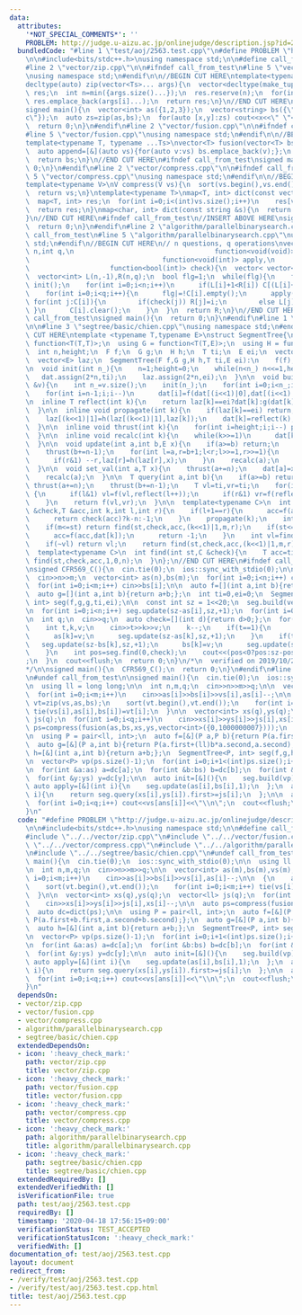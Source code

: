 ```yaml
---
data:
  attributes:
    '*NOT_SPECIAL_COMMENTS*': ''
    PROBLEM: http://judge.u-aizu.ac.jp/onlinejudge/description.jsp?id=2563
  bundledCode: "#line 1 \"test/aoj/2563.test.cpp\"\n#define PROBLEM \"http://judge.u-aizu.ac.jp/onlinejudge/description.jsp?id=2563\"\
    \n\n#include<bits/stdc++.h>\nusing namespace std;\n\n#define call_from_test\n\
    #line 2 \"vector/zip.cpp\"\n\n#ifndef call_from_test\n#line 5 \"vector/zip.cpp\"\
    \nusing namespace std;\n#endif\n\n//BEGIN CUT HERE\ntemplate<typename ...Ts>\n\
    decltype(auto) zip(vector<Ts>... args){\n  vector<decltype(make_tuple(args[0]...))>\
    \ res;\n  int n=min({args.size()...});\n  res.reserve(n);\n  for(int i=0;i<n;i++)\
    \ res.emplace_back(args[i]...);\n  return res;\n}\n//END CUT HERE\n#ifndef call_from_test\n\
    signed main(){\n  vector<int> as({1,2,3});\n  vector<string> bs({\"a\",\"b\",\"\
    c\"});\n  auto zs=zip(as,bs);\n  for(auto [x,y]:zs) cout<<x<<\" \"<<y<<endl;\n\
    \  return 0;\n}\n#endif\n#line 2 \"vector/fusion.cpp\"\n\n#ifndef call_from_test\n\
    #line 5 \"vector/fusion.cpp\"\nusing namespace std;\n#endif\n\n//BEGIN CUT HERE\n\
    template<typename T, typename ...Ts>\nvector<T> fusion(vector<T> bs,Ts... ts){\n\
    \  auto append=[&](auto vs){for(auto v:vs) bs.emplace_back(v);};\n  initializer_list<int>{(void(append(ts)),0)...};\n\
    \  return bs;\n}\n//END CUT HERE\n#ifndef call_from_test\nsigned main(){\n  return\
    \ 0;\n}\n#endif\n#line 2 \"vector/compress.cpp\"\n\n#ifndef call_from_test\n#line\
    \ 5 \"vector/compress.cpp\"\nusing namespace std;\n#endif\n\n//BEGIN CUT HERE\n\
    template<typename V>\nV compress(V vs){\n  sort(vs.begin(),vs.end());\n  vs.erase(unique(vs.begin(),vs.end()),vs.end());\n\
    \  return vs;\n}\ntemplate<typename T>\nmap<T, int> dict(const vector<T> &vs){\n\
    \  map<T, int> res;\n  for(int i=0;i<(int)vs.size();i++)\n    res[vs[i]]=i;\n\
    \  return res;\n}\nmap<char, int> dict(const string &s){\n  return dict(vector<char>(s.begin(),s.end()));\n\
    }\n//END CUT HERE\n#ifndef call_from_test\n//INSERT ABOVE HERE\nsigned main(){\n\
    \  return 0;\n}\n#endif\n#line 2 \"algorithm/parallelbinarysearch.cpp\"\n\n#ifndef\
    \ call_from_test\n#line 5 \"algorithm/parallelbinarysearch.cpp\"\nusing namespace\
    \ std;\n#endif\n//BEGIN CUT HERE\n// n questions, q operations\nvector<int> parallel_binary_search(int\
    \ n,int q,\n                                   function<void(void)> init,\n  \
    \                                 function<void(int)> apply,\n               \
    \                    function<bool(int)> check){\n  vector< vector<int> > C(q);\n\
    \  vector<int> L(n,-1),R(n,q);\n  bool flg=1;\n  while(flg){\n    flg=0;\n   \
    \ init();\n    for(int i=0;i<n;i++)\n      if(L[i]+1<R[i]) C[(L[i]+R[i])>>1].emplace_back(i);\n\
    \    for(int i=0;i<q;i++){\n      flg|=!C[i].empty();\n      apply(i);\n     \
    \ for(int j:C[i]){\n        if(check(j)) R[j]=i;\n        else L[j]=i;\n     \
    \ }\n      C[i].clear();\n    }\n  }\n  return R;\n}\n//END CUT HERE\n#ifndef\
    \ call_from_test\nsigned main(){\n  return 0;\n}\n#endif\n#line 1 \"segtree/basic/chien.cpp\"\
    \n\n#line 3 \"segtree/basic/chien.cpp\"\nusing namespace std;\n#endif\n//BEGIN\
    \ CUT HERE\ntemplate <typename T,typename E>\nstruct SegmentTree{\n  using F =\
    \ function<T(T,T)>;\n  using G = function<T(T,E)>;\n  using H = function<E(E,E)>;\n\
    \  int n,height;\n  F f;\n  G g;\n  H h;\n  T ti;\n  E ei;\n  vector<T> dat;\n\
    \  vector<E> laz;\n  SegmentTree(F f,G g,H h,T ti,E ei):\n    f(f),g(g),h(h),ti(ti),ei(ei){}\n\
    \n  void init(int n_){\n    n=1;height=0;\n    while(n<n_) n<<=1,height++;\n \
    \   dat.assign(2*n,ti);\n    laz.assign(2*n,ei);\n  }\n\n  void build(const vector<T>\
    \ &v){\n    int n_=v.size();\n    init(n_);\n    for(int i=0;i<n_;i++) dat[n+i]=v[i];\n\
    \    for(int i=n-1;i;i--)\n      dat[i]=f(dat[(i<<1)|0],dat[(i<<1)|1]);\n  }\n\
    \n  inline T reflect(int k){\n    return laz[k]==ei?dat[k]:g(dat[k],laz[k]);\n\
    \  }\n\n  inline void propagate(int k){\n    if(laz[k]==ei) return;\n    laz[(k<<1)|0]=h(laz[(k<<1)|0],laz[k]);\n\
    \    laz[(k<<1)|1]=h(laz[(k<<1)|1],laz[k]);\n    dat[k]=reflect(k);\n    laz[k]=ei;\n\
    \  }\n\n  inline void thrust(int k){\n    for(int i=height;i;i--) propagate(k>>i);\n\
    \  }\n\n  inline void recalc(int k){\n    while(k>>=1)\n      dat[k]=f(reflect((k<<1)|0),reflect((k<<1)|1));\n\
    \  }\n\n  void update(int a,int b,E x){\n    if(a>=b) return;\n    thrust(a+=n);\n\
    \    thrust(b+=n-1);\n    for(int l=a,r=b+1;l<r;l>>=1,r>>=1){\n      if(l&1) laz[l]=h(laz[l],x),l++;\n\
    \      if(r&1) --r,laz[r]=h(laz[r],x);\n    }\n    recalc(a);\n    recalc(b);\n\
    \  }\n\n  void set_val(int a,T x){\n    thrust(a+=n);\n    dat[a]=x;laz[a]=ei;\n\
    \    recalc(a);\n  }\n\n  T query(int a,int b){\n    if(a>=b) return ti;\n   \
    \ thrust(a+=n);\n    thrust(b+=n-1);\n    T vl=ti,vr=ti;\n    for(int l=a,r=b+1;l<r;l>>=1,r>>=1)\
    \ {\n      if(l&1) vl=f(vl,reflect(l++));\n      if(r&1) vr=f(reflect(--r),vr);\n\
    \    }\n    return f(vl,vr);\n  }\n\n  template<typename C>\n  int find(int st,C\
    \ &check,T &acc,int k,int l,int r){\n    if(l+1==r){\n      acc=f(acc,reflect(k));\n\
    \      return check(acc)?k-n:-1;\n    }\n    propagate(k);\n    int m=(l+r)>>1;\n\
    \    if(m<=st) return find(st,check,acc,(k<<1)|1,m,r);\n    if(st<=l&&!check(f(acc,dat[k]))){\n\
    \      acc=f(acc,dat[k]);\n      return -1;\n    }\n    int vl=find(st,check,acc,(k<<1)|0,l,m);\n\
    \    if(~vl) return vl;\n    return find(st,check,acc,(k<<1)|1,m,r);\n  }\n\n\
    \  template<typename C>\n  int find(int st,C &check){\n    T acc=ti;\n    return\
    \ find(st,check,acc,1,0,n);\n  }\n};\n//END CUT HERE\n#ifndef call_from_test\n\
    \nsigned CFR569_C(){\n  cin.tie(0);\n  ios::sync_with_stdio(0);\n\n  int n,m;\n\
    \  cin>>n>>m;\n  vector<int> as(n),bs(m);\n  for(int i=0;i<n;i++) cin>>as[i];\n\
    \  for(int i=0;i<m;i++) cin>>bs[i];\n\n  auto f=[](int a,int b){return max(a,b);};\n\
    \  auto g=[](int a,int b){return a+b;};\n  int ti=0,ei=0;\n  SegmentTree<int,\
    \ int> seg(f,g,g,ti,ei);\n\n  const int sz = 1<<20;\n  seg.build(vector<int>(sz,0));\n\
    \n  for(int i=0;i<n;i++) seg.update(sz-as[i],sz,+1);\n  for(int i=0;i<m;i++) seg.update(sz-bs[i],sz,-1);\n\
    \n  int q;\n  cin>>q;\n  auto check=[](int d){return d>0;};\n  for(int i=0;i<q;i++){\n\
    \    int t,k,v;\n    cin>>t>>k>>v;\n    k--;\n    if(t==1){\n      seg.update(sz-as[k],sz,-1);\n\
    \      as[k]=v;\n      seg.update(sz-as[k],sz,+1);\n    }\n    if(t==2){\n   \
    \   seg.update(sz-bs[k],sz,+1);\n      bs[k]=v;\n      seg.update(sz-bs[k],sz,-1);\n\
    \    }\n    int pos=seg.find(0,check);\n    cout<<(pos<0?pos:sz-pos)<<\"\\n\"\
    ;\n  }\n  cout<<flush;\n  return 0;\n}\n/*\n  verified on 2019/10/28\n  https://codeforces.com/contest/1179/problem/C\n\
    */\n\nsigned main(){\n  CFR569_C();\n  return 0;\n}\n#endif\n#line 12 \"test/aoj/2563.test.cpp\"\
    \n#undef call_from_test\n\nsigned main(){\n  cin.tie(0);\n  ios::sync_with_stdio(0);\n\
    \n  using ll = long long;\n\n  int n,m,q;\n  cin>>n>>m>>q;\n\n  vector<int> as(m),bs(m),vs(m);\n\
    \  for(int i=0;i<m;i++)\n    cin>>as[i]>>bs[i]>>vs[i],as[i]--;\n\n  {\n    auto\
    \ vt=zip(vs,as,bs);\n    sort(vt.begin(),vt.end());\n    for(int i=0;i<m;i++)\
    \ tie(vs[i],as[i],bs[i])=vt[i];\n  }\n\n  vector<int> xs(q),ys(q);\n  vector<ll>\
    \ js(q);\n  for(int i=0;i<q;i++)\n    cin>>xs[i]>>ys[i]>>js[i],xs[i]--;\n\n  auto\
    \ ps=compress(fusion(as,bs,xs,ys,vector<int>({0,1000000007})));\n  auto dc=dict(ps);\n\
    \n  using P = pair<ll, int>;\n  auto f=[&](P a,P b){return P(a.first+b.first,a.second+b.second);};\n\
    \  auto g=[&](P a,int b){return P(a.first+(ll)b*a.second,a.second);};\n  auto\
    \ h=[&](int a,int b){return a+b;};\n  SegmentTree<P, int> seg(f,g,h,P(0,0),0);\n\
    \n  vector<P> vp(ps.size()-1);\n  for(int i=0;i+1<(int)ps.size();i++) vp[i]=P(0,ps[i+1]-ps[i]);\n\
    \n  for(int &a:as) a=dc[a];\n  for(int &b:bs) b=dc[b];\n  for(int &x:xs) x=dc[x];\n\
    \  for(int &y:ys) y=dc[y];\n\n  auto init=[&](){\n    seg.build(vp);\n  };\n \
    \ auto apply=[&](int i){\n    seg.update(as[i],bs[i],1);\n  };\n  auto check=[&](int\
    \ i){\n    return seg.query(xs[i],ys[i]).first>=js[i];\n  };\n\n  auto ans=parallel_binary_search(q,m,init,apply,check);\n\
    \  for(int i=0;i<q;i++) cout<<vs[ans[i]]<<\"\\n\";\n  cout<<flush;\n  return 0;\n\
    }\n"
  code: "#define PROBLEM \"http://judge.u-aizu.ac.jp/onlinejudge/description.jsp?id=2563\"\
    \n\n#include<bits/stdc++.h>\nusing namespace std;\n\n#define call_from_test\n\
    #include \"../../vector/zip.cpp\"\n#include \"../../vector/fusion.cpp\"\n#include\
    \ \"../../vector/compress.cpp\"\n#include \"../../algorithm/parallelbinarysearch.cpp\"\
    \n#include \"../../segtree/basic/chien.cpp\"\n#undef call_from_test\n\nsigned\
    \ main(){\n  cin.tie(0);\n  ios::sync_with_stdio(0);\n\n  using ll = long long;\n\
    \n  int n,m,q;\n  cin>>n>>m>>q;\n\n  vector<int> as(m),bs(m),vs(m);\n  for(int\
    \ i=0;i<m;i++)\n    cin>>as[i]>>bs[i]>>vs[i],as[i]--;\n\n  {\n    auto vt=zip(vs,as,bs);\n\
    \    sort(vt.begin(),vt.end());\n    for(int i=0;i<m;i++) tie(vs[i],as[i],bs[i])=vt[i];\n\
    \  }\n\n  vector<int> xs(q),ys(q);\n  vector<ll> js(q);\n  for(int i=0;i<q;i++)\n\
    \    cin>>xs[i]>>ys[i]>>js[i],xs[i]--;\n\n  auto ps=compress(fusion(as,bs,xs,ys,vector<int>({0,1000000007})));\n\
    \  auto dc=dict(ps);\n\n  using P = pair<ll, int>;\n  auto f=[&](P a,P b){return\
    \ P(a.first+b.first,a.second+b.second);};\n  auto g=[&](P a,int b){return P(a.first+(ll)b*a.second,a.second);};\n\
    \  auto h=[&](int a,int b){return a+b;};\n  SegmentTree<P, int> seg(f,g,h,P(0,0),0);\n\
    \n  vector<P> vp(ps.size()-1);\n  for(int i=0;i+1<(int)ps.size();i++) vp[i]=P(0,ps[i+1]-ps[i]);\n\
    \n  for(int &a:as) a=dc[a];\n  for(int &b:bs) b=dc[b];\n  for(int &x:xs) x=dc[x];\n\
    \  for(int &y:ys) y=dc[y];\n\n  auto init=[&](){\n    seg.build(vp);\n  };\n \
    \ auto apply=[&](int i){\n    seg.update(as[i],bs[i],1);\n  };\n  auto check=[&](int\
    \ i){\n    return seg.query(xs[i],ys[i]).first>=js[i];\n  };\n\n  auto ans=parallel_binary_search(q,m,init,apply,check);\n\
    \  for(int i=0;i<q;i++) cout<<vs[ans[i]]<<\"\\n\";\n  cout<<flush;\n  return 0;\n\
    }\n"
  dependsOn:
  - vector/zip.cpp
  - vector/fusion.cpp
  - vector/compress.cpp
  - algorithm/parallelbinarysearch.cpp
  - segtree/basic/chien.cpp
  extendedDependsOn:
  - icon: ':heavy_check_mark:'
    path: vector/zip.cpp
    title: vector/zip.cpp
  - icon: ':heavy_check_mark:'
    path: vector/fusion.cpp
    title: vector/fusion.cpp
  - icon: ':heavy_check_mark:'
    path: vector/compress.cpp
    title: vector/compress.cpp
  - icon: ':heavy_check_mark:'
    path: algorithm/parallelbinarysearch.cpp
    title: algorithm/parallelbinarysearch.cpp
  - icon: ':heavy_check_mark:'
    path: segtree/basic/chien.cpp
    title: segtree/basic/chien.cpp
  extendedRequiredBy: []
  extendedVerifiedWith: []
  isVerificationFile: true
  path: test/aoj/2563.test.cpp
  requiredBy: []
  timestamp: '2020-04-18 17:56:15+09:00'
  verificationStatus: TEST_ACCEPTED
  verificationStatusIcon: ':heavy_check_mark:'
  verifiedWith: []
documentation_of: test/aoj/2563.test.cpp
layout: document
redirect_from:
- /verify/test/aoj/2563.test.cpp
- /verify/test/aoj/2563.test.cpp.html
title: test/aoj/2563.test.cpp
---
```

